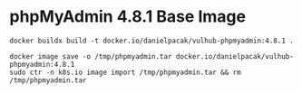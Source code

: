 # phpMyAdmin 4.8.1 Base Image

```
docker buildx build -t docker.io/danielpacak/vulhub-phpmyadmin:4.8.1 .
```

```
docker image save -o /tmp/phpmyadmin.tar docker.io/danielpacak/vulhub-phpmyadmin:4.8.1
sudo ctr -n k8s.io image import /tmp/phpmyadmin.tar && rm /tmp/phpmyadmin.tar
```